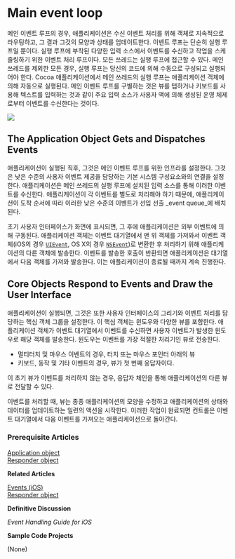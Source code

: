 # Main event loop

메인 이벤트 루프의 경우, 애플리케이션은 수신 이벤트 처리를 위해 객체로 지속적으로 라우팅하고, 그 결과 그것의 모양과 상태를 업데이트한다. 이벤트 루프는 단순히 실행 루프일 뿐이다. 실행 루프에 부착된 다양한 입력 소스에서 이벤트를 수신하고 작업을 스케줄링하기 위한 이벤트 처리 루프이다. 모든 쓰레드는 실행 루프에 접근할 수 있다. 메인 쓰레드를 제외한 모든 경우, 실행 루프는 당신의 코드에 의해 수동으로 구성되고 실행되어야 한다. Cocoa 애플리케이션에서 메인 쓰레드의 실행 루프는 애플리케이션 객체에 의해 자동으로 실행된다. 메인 이벤트 루프를 구별하는 것은 뷰를 탭하거나 키보드를 사용해 텍스트를 입력하는 것과 같이 주요 입력 소스가 사용자 액에 의해 생성된 운영 체제로부터 이벤트를 수신한다는 것이다.

![](https://github.com/junyng/study-apple-docs/tree/c4b292b17da2edc8670232ab9689281024a64f04/.gitbook/assets/main_event_loop.jpg)

## The Application Object Gets and Dispatches Events

애플리케이션이 실행된 직후, 그것은 메인 이벤트 루프를 위한 인프라를 설정한다. 그것은 낮은 수준의 사용자 이벤트 제공을 담당하는 기본 시스템 구성요소와의 연결을 설정한다. 애플리케이션은 메인 쓰레드의 실행 루프에 설치된 입력 소스를 통해 이러한 이벤트를 수신한다. 애플리케이션이 각 이벤트를 별도로 처리해야 하기 때문에, 애플리케이션이 도착 순서에 따라 이러한 낮은 수준의 이벤트가 선입 선출 _event queue_에 배치된다.

초기 사용자 인터페이스가 화면에 표시되면, 그 후에 애플리케이션은 외부 이벤트에 의해 구동된다. 애플리케이션 객체는 이벤트 대기열에서 맨 위 객체를 가져와서 이벤트 객체\(iOS의 경우 [`UIEvent`](https://developer.apple.com/documentation/uikit/uievent), OS X의 경우 [`NSEvent`](https://developer.apple.com/documentation/appkit/nsevent)\)로 변환한 후 처리하기 위해 애플리케이션의 다른 객체에 발송한다. 이벤트를 발송한 호출이 반환되면 애플리케이션은 대기열에서 다음 객체를 가져와 발송한다. 이는 애플리케이션이 종료될 때까지 계속 진행한다.

## Core Objects Respond to Events and Draw the User Interface

애플리케이션이 실행되면, 그것은 또한 사용자 인터페이스의 그리기와 이벤트 처리를 담당하는 핵심 객체 그룹을 설정한다. 이 핵심 객체는 윈도우와 다양한 뷰를 포함한다. 애플리케이션 객체가 이벤트 대기열에서 이벤트를 수신하면 사용자 이벤트가 발생한 윈도우로 해당 객체를 발송한다. 윈도우는 이벤트를 가장 적절한 처리기인 뷰로 전송한다.

* 멀티터치 및 마우스 이벤트의 경우, 터치 또는 마우스 포인터 아래의 뷰
* 키보드, 동작 및 기타 이벤트의 경우, 뷰가 첫 번째 응답자이다.

이 초기 뷰가 이벤트를 처리하지 않는 경우, 응답자 체인을 통해 애플리케이션의 다른 뷰로 전달할 수 있다.

이벤트를 처리할 때, 뷰는 종종 애플리케이션의 모양을 수정하고 애플리케이션의 상태와 데이터를 업데이트하는 일련의 액션을 시작한다. 이러한 작업이 완료되면 컨트롤은 이벤트 대기열에서 다음 이벤트를 가져오는 애플리케이션으로 돌아간다.

### Prerequisite Articles

[Application object](https://developer.apple.com/library/archive/documentation/General/Conceptual/Devpedia-CocoaApp/ApplicationObject.html#//apple_ref/doc/uid/TP40009071-CH10-SW1)  
[Responder object](https://developer.apple.com/library/archive/documentation/General/Conceptual/Devpedia-CocoaApp/Responder.html#//apple_ref/doc/uid/TP40009071-CH1-SW1)

**Related Articles**

[Events \(iOS\)](https://developer.apple.com/library/archive/documentation/General/Conceptual/Devpedia-CocoaApp/EventHandlingiPhone.html#//apple_ref/doc/uid/TP40009071-CH13-SW1)  
[Responder object](https://developer.apple.com/library/archive/documentation/General/Conceptual/Devpedia-CocoaApp/Responder.html#//apple_ref/doc/uid/TP40009071-CH1-SW1)

**Definitive Discussion**

_Event Handling Guide for iOS_

**Sample Code Projects**

\(None\)

